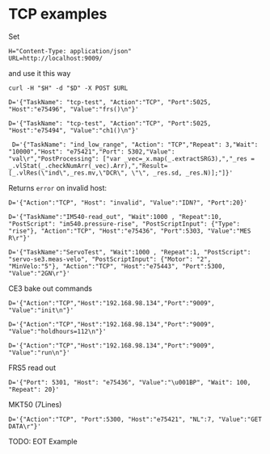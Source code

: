 # TCP examples

Set

```shell
H="Content-Type: application/json"
URL=http://localhost:9009/

```

and use it this way

```shell
curl -H "$H" -d "$D" -X POST $URL
```

```shell
D='{"TaskName": "tcp-test", "Action":"TCP", "Port":5025, "Host":"e75496", "Value":"frs()\n"}'
```

```shell
D='{"TaskName": "tcp-test", "Action":"TCP", "Port":5025, "Host":"e75494", "Value":"ch1()\n"}'
```

```shell
 D='{"TaskName": "ind_low_range", "Action": "TCP","Repeat": 3,"Wait": "10000","Host": "e75421","Port": 5302,"Value": "val\r","PostProcessing": ["var _vec=_x.map(_.extractSRG3),","_res = _.vlStat(_.checkNumArr(_vec).Arr),","Result=[_.vlRes(\"ind\",_res.mv,\"DCR\", \"\", _res.sd, _res.N)];"]}'
```

Returns `error` on invalid host: 

```shell
D='{"Action":"TCP", "Host": "invalid", "Value":"IDN?", "Port":20}'
```

```shell
D='{"TaskName":"IM540-read_out", "Wait":1000 , "Repeat":10, "PostScript": "im540.pressure-rise", "PostScriptInput": {"Type": "rise"}, "Action":"TCP", "Host":"e75436", "Port":5303, "Value":"MES R\r"}'
```

```shell
D='{"TaskName":"ServoTest", "Wait":1000 , "Repeat":1, "PostScript": "servo-se3.meas-velo", "PostScriptInput": {"Motor": "2", "MinVelo:"5"}, "Action":"TCP", "Host":"e75443", "Port":5300, "Value":"2GN\r"}'
```

CE3 bake out commands

```shell
D='{"Action":"TCP","Host":"192.168.98.134","Port":"9009",  "Value":"init\n"}'

D='{"Action":"TCP","Host":"192.168.98.134","Port":"9009",  "Value":"holdhours=112\n"}'

D='{"Action":"TCP","Host":"192.168.98.134","Port":"9009",  "Value":"run\n"}'
```

FRS5 read out

```shell
D='{"Port": 5301, "Host": "e75436", "Value":"\u001BP", "Wait": 100, "Repeat": 20}'
```

MKT50 (7Lines)

```shell
D='{"Action":"TCP", "Port":5300, "Host":"e75421", "NL":7, "Value":"GET DATA\r"}'
```

TODO: EOT Example
